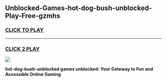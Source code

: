 
## Unblocked-Games-hot-dog-bush-unblocked-Play-Free-gzmhs
<h3>
<a href="https://premium76.site?title=hot-dog-bush-unblocked&ref=23A">CLICK TO PLAY</a></h3>
<hr>

<h3>
<a href="https://premium76.site?title=hot-dog-bush-unblocked&ref=23A">CLICK 2 PLAY</a>
  
</h3>

<a href="https://premium76.site?title=hot-dog-bush-unblocked&ref=23A"><img src="https://clearcache.store/games.png"></a>


**hot-dog-bush-unblocked games unblocked: Your Gateway to Fun and Accessible Online Gaming**

